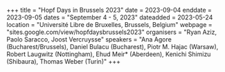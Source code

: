 +++
title = "Hopf Days in Brussels 2023"
date = 2023-09-04
enddate = 2023-09-05
dates = "September 4 - 5, 2023"
dateadded = 2023-05-24
location = "Université Libre de Bruxelles, Brussels, Belgium"
webpage = "sites.google.com/view/hopfdaysbrussels2023"
organisers = "Ryan Aziz, Paolo Saracco, Joost Vercruysse"
speakers = "Ana Agore (Bucharest/Brussels), Daniel Bulacu (Bucharest), Piotr M. Hajac (Warsaw), Robert Laugwitz (Nottingham), Ehud Meir* (Aberdeen), Kenichi Shimizu (Shibaura), Thomas Weber (Turin)"
+++
